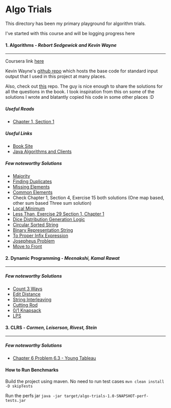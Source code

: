 # Algo Trials

This directory has been my primary playground for algorithm trials.

I've started with this course and will be logging progress here

#### 1. **Algorithms** - *Rebort Sedgewick and Kevin Wayne*
---------------------
Coursera link [here](https://www.coursera.org/learn/algorithms-part1/home/welcome)

Kevin Wayne's [github repo](https://github.com/kevin-wayne/algs4) which hosts the base code for standard input output that I used in this project at many places.

Also, check out [this](https://github.com/reneargento/algorithms-sedgewick-wayne) repo. The guy is nice enough to share the solutions for all the questions in the book.
I took inspiration from this on some of the solutions I wrote and blatantly copied his code in some other places :D

##### Useful Reads
- [Chapter 1, Section 1](https://github.com/Shashi-Bhushan/trials/blob/master/algo-trials/notes/chapter1/README.md)

##### Useful Links

- [Book Site](https://algs4.cs.princeton.edu/home/)
- [Java Algorithms and Clients](https://algs4.cs.princeton.edu/code/)

##### Few noteworthy Solutions

- [Majority](https://github.com/Shashi-Bhushan/trials/blob/master/algo-trials/src/main/java/in/shabhushan/algo_trials/algorithms/chapter1/section4/webexercise/Exercise5Majority.java)
- [Finding Duplicates](https://github.com/Shashi-Bhushan/trials/blob/master/algo-trials/src/main/java/in/shabhushan/algo_trials/trials/FindingDuplicates.java)
- [Missing Elements](https://github.com/Shashi-Bhushan/trials/blob/master/algo-trials/src/main/java/in/shabhushan/algo_trials/trials/MissingElements.java)
- [Common Elements](https://github.com/Shashi-Bhushan/trials/blob/master/algo-trials/src/main/java/in/shabhushan/algo_trials/algorithms/chapter1/section4/exercise/Exercise12CommonElements.java)
- Check Chapter 1, Section 4, Exercise 15 both solutions (One map based, other sum based Three sum solution)
- [Local Minimum](https://github.com/Shashi-Bhushan/trials/blob/master/algo-trials/src/main/java/in/shabhushan/algo_trials/algorithms/chapter1/section4/exercise/Exercise18LocalMinimum.java)
- [Less Than, Exercise 29 Section 1, Chapter 1](https://github.com/Shashi-Bhushan/trials/blob/master/algo-trials/src/main/java/in/shabhushan/algo_trials/algorithms/chapter1/section1/exercise/Exercise28.java)
- [Dice Distribution Generation Logic](https://github.com/Shashi-Bhushan/trials/blob/master/algo-trials/src/main/java/in/shabhushan/algo_trials/algorithms/chapter1/section1/exercise/Exercise35.java)
- [Circular Sorted String](https://github.com/Shashi-Bhushan/trials/blob/master/algo-trials/src/main/java/in/shabhushan/algo_trials/algorithms/chapter1/section2/webexercise/Exercise6.java)
- [Binary Representation String](https://github.com/Shashi-Bhushan/trials/blob/master/algo-trials/src/main/java/in/shabhushan/algo_trials/algorithms/chapter1/section3/exercise/Exercise5.java)
- [To Proper Infix Expression](https://github.com/Shashi-Bhushan/trials/blob/master/algo-trials/src/main/java/in/shabhushan/algo_trials/algorithms/chapter1/section3/exercise/Exercise9.java)
- [Josepheus Problem](https://github.com/Shashi-Bhushan/trials/blob/master/algo-trials/src/main/java/in/shabhushan/algo_trials/algorithms/chapter1/section3/exercise/Exercise37.java)
- [Move to Front](https://github.com/Shashi-Bhushan/trials/blob/master/algo-trials/src/main/java/in/shabhushan/algo_trials/algorithms/chapter1/section3/exercise/Exercise40.java)

#### 2. **Dynamic Programming** - *Meenakshi, Kamal Rawat*
---------------------

##### Few noteworthy Solutions

- [Count 3 Ways](https://github.com/Shashi-Bhushan/trials/blob/master/algo-trials/src/main/java/in/shabhushan/algo_trials/dynamic_programming/chapter8/Count3Ways.java)
- [Edit Distance](https://github.com/Shashi-Bhushan/trials/blob/master/algo-trials/src/main/java/in/shabhushan/algo_trials/dynamic_programming/chapter9/EditDistance.java)
- [String Interleaving](https://github.com/Shashi-Bhushan/trials/blob/master/algo-trials/src/main/java/in/shabhushan/algo_trials/dynamic_programming/chapter8/StringInterleaving.java)
- [Cutting Rod](https://github.com/Shashi-Bhushan/trials/blob/master/algo-trials/src/main/java/in/shabhushan/algo_trials/dynamic_programming/chapter9/CuttingRod.java)
- [0/1 Knapsack](https://github.com/Shashi-Bhushan/trials/blob/master/algo-trials/src/main/java/in/shabhushan/algo_trials/dynamic_programming/chapter9/Knapsack.java)
- [LPS](https://github.com/Shashi-Bhushan/trials/blob/master/algo-trials/src/main/java/in/shabhushan/algo_trials/dynamic_programming/chapter9/LongestPalindromicSubsequence.java)

#### 3. **CLRS** - *Cormen, Leiserson, Rivest, Stein*
---------------------

##### Few noteworthy Solutions

- [Chapter 6 Problem 6.3 - Young Tableau](https://github.com/Shashi-Bhushan/trials/blob/master/algo-trials/clrs/chapter6/youngTableau.cpp)


#### How to Run Benchmarks

Build the project using maven. No need to run test cases
`mvn clean install -D skipTests`

Run the perfs jar
`java -jar target/algo-trials-1.0-SNAPSHOT-perf-tests.jar `
